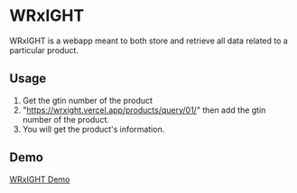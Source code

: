 # WRxIGHT

WRxIGHT is a webapp meant to both store and retrieve all data related to a particular product. 

## Usage

1. Get the gtin number of the product
2. "https://wrxight.vercel.app/products/query/01/" then add the gtin number of the product.
3. You will get the product's information.



## Demo

[WRxIGHT Demo](Presentation.mp4)
